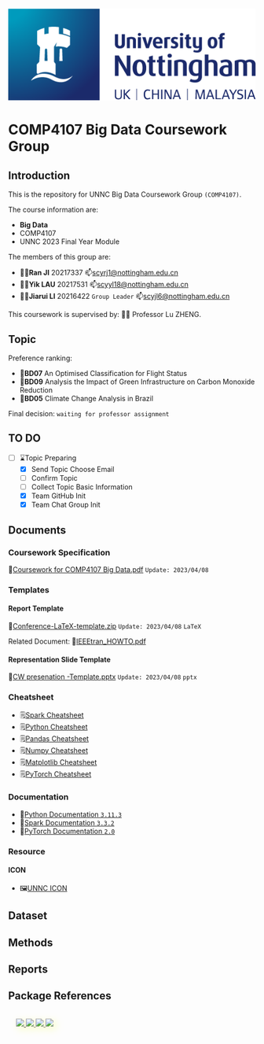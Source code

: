 ![alt](./imgs/UoN_Primary_Logo_RGB.png)
# COMP4107 Big Data Coursework Group
## Introduction
This is the repository for UNNC Big Data Coursework Group `(COMP4107)`.

The course information are:
- **Big Data**
- COMP4107
- UNNC 2023 Final Year Module

The members of this group are:
- :student:**Ran JI** 20217337
  :mailbox:scyrj1@nottingham.edu.cn
- :student:**Yik LAU** 20217531
  :mailbox:scyyl18@nottingham.edu.cn
- :student:**Jiarui LI** 20216422 `Group Leader`
  :mailbox:scyjl6@nottingham.edu.cn

This coursework is supervised by:
:man_teacher: Professor Lu ZHENG.

## Topic
Preference ranking:
- :bookmark:**BD07** An Optimised Classification for Flight Status
- :bookmark:**BD09** Analysis the Impact of Green Infrastructure on Carbon Monoxide Reduction
- :bookmark:**BD05** Climate Change Analysis in Brazil


Final decision: `waiting for professor assignment`

## TO DO
- [ ] :hourglass:Topic Preparing
  - [x] Send Topic Choose Email
  - [ ] Confirm Topic
  - [ ] Collect Topic Basic Information
  - [x] Team GitHub Init
  - [x] Team Chat Group Init

## Documents
### Coursework Specification
:file_folder:[Coursework for COMP4107 Big Data.pdf](./docs/Coursework%20for%20COMP4107%20Big%20Data.pdf) `Update: 2023/04/08`
### Templates
#### Report Template
:file_folder:[Conference-LaTeX-template.zip](./docs/Templates/Conference-LaTeX-template.zip) `Update: 2023/04/08` `LaTeX`

Related Document: :file_folder:[IEEEtran_HOWTO.pdf](./docs/Templates/IEEEtran_HOWTO.pdf)

#### Representation Slide Template
:file_folder:[CW presenation -Template.pptx](./docs/Templates/CW%20presenation%20-Template.pptx) `Update: 2023/04/08` `pptx`

### Cheatsheet
- :spiral_notepad:[Spark Cheatsheet](https://www.datacamp.com/cheat-sheet/pyspark-cheat-sheet-spark-in-python)
- :spiral_notepad:[Python Cheatsheet](https://www.pythoncheatsheet.org/)
- :spiral_notepad:[Pandas Cheatsheet](https://www.datacamp.com/cheat-sheet/pandas-cheat-sheet-for-data-science-in-python)
- :spiral_notepad:[Numpy Cheatsheet](https://www.datacamp.com/cheat-sheet/numpy-cheat-sheet-data-analysis-in-python)
- :spiral_notepad:[Matplotlib Cheatsheet](https://matplotlib.org/cheatsheets/)
- :spiral_notepad:[PyTorch Cheatsheet](https://pytorch.org/tutorials/beginner/ptcheat.html)
### Documentation
- :notebook:[Python Documentation `3.11.3`](https://docs.python.org/3/)
- :notebook:[Spark Documentation `3.3.2`](https://spark.apache.org/docs/latest/)
- :notebook:[PyTorch Documentation `2.0`](https://pytorch.org/docs/stable/index.html)

### Resource
#### ICON
- :framed_picture:[UNNC ICON](./imgs/UoN_Primary_Logo_RGB.png)


## Dataset
## Methods
## Reports
## Package References
<div style="padding: 1rem; border-radius: 10pt;">
  <a href="https://www.python.org/" style="filter: drop-shadow(rgb(249, 254, 184) 5px 5px 8px);">
    <img src="https://www.python.org/static/img/python-logo.png" width="120">
  </a>
  <a href="https://spark.apache.org/">
    <img src="https://spark.apache.org/images/spark-logo-rev.svg" style="filter: drop-shadow(rgb(249, 254, 184) 5px 5px 8px);">
  </a>
  <a href="https://numpy.org/">
    <img src="https://numpy.org/images/logo.svg" width="40" style="filter: drop-shadow(rgb(249, 254, 184) 5px 5px 8px);">
  </a>
  <a href="https://www.kaggle.com/">
    <img src="https://www.kaggle.com/static/images/site-logo.svg" width="80" style="filter: drop-shadow(rgb(249, 254, 184) 5px 5px 8px);">
  </a>
</div>